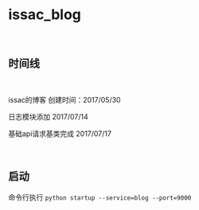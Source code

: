 # issac_blog
<br>

## 时间线
<br>

issac的博客 创建时间：2017/05/30

日志模块添加   2017/07/14

基础api请求基类完成   2017/07/17

<br>


## 启动

命令行执行 `python startup --service=blog --port=9000`